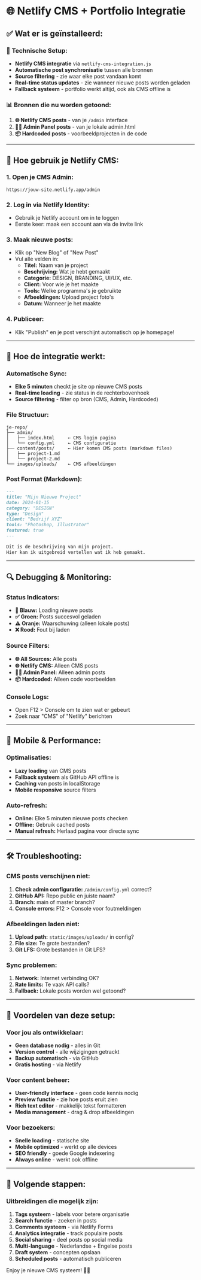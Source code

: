 # 🌐 Netlify CMS + Portfolio Integratie

## ✅ Wat er is geïnstalleerd:

### 🔧 **Technische Setup:**
- **Netlify CMS integratie** via `netlify-cms-integration.js`
- **Automatische post synchronisatie** tussen alle bronnen
- **Source filtering** - zie waar elke post vandaan komt
- **Real-time status updates** - zie wanneer nieuwe posts worden geladen
- **Fallback systeem** - portfolio werkt altijd, ook als CMS offline is

### 📊 **Bronnen die nu worden getoond:**
1. **🌐 Netlify CMS posts** - van je `/admin` interface
2. **👨‍💼 Admin Panel posts** - van je lokale admin.html
3. **📦 Hardcoded posts** - voorbeeldprojecten in de code

---

## 🚀 Hoe gebruik je Netlify CMS:

### 1. **Open je CMS Admin:**
```
https://jouw-site.netlify.app/admin
```

### 2. **Log in via Netlify Identity:**
- Gebruik je Netlify account om in te loggen
- Eerste keer: maak een account aan via de invite link

### 3. **Maak nieuwe posts:**
- Klik op "New Blog" of "New Post" 
- Vul alle velden in:
  - **Titel:** Naam van je project
  - **Beschrijving:** Wat je hebt gemaakt
  - **Categorie:** DESIGN, BRANDING, UI/UX, etc.
  - **Client:** Voor wie je het maakte
  - **Tools:** Welke programma's je gebruikte
  - **Afbeeldingen:** Upload project foto's
  - **Datum:** Wanneer je het maakte

### 4. **Publiceer:**
- Klik "Publish" en je post verschijnt automatisch op je homepage!

---

## 🎯 Hoe de integratie werkt:

### **Automatische Sync:**
- **Elke 5 minuten** checkt je site op nieuwe CMS posts
- **Real-time loading** - zie status in de rechterbovenhoek
- **Source filtering** - filter op bron (CMS, Admin, Hardcoded)

### **File Structuur:**
```
je-repo/
├── admin/
│   ├── index.html     ← CMS login pagina
│   └── config.yml     ← CMS configuratie
├── content/posts/     ← Hier komen CMS posts (markdown files)
│   ├── project-1.md
│   └── project-2.md
└── images/uploads/    ← CMS afbeeldingen
```

### **Post Format (Markdown):**
```markdown
---
title: "Mijn Nieuwe Project"
date: 2024-01-15
category: "DESIGN"
type: "Design"
client: "Bedrijf XYZ"
tools: "Photoshop, Illustrator"
featured: true
---

Dit is de beschrijving van mijn project.
Hier kan ik uitgebreid vertellen wat ik heb gemaakt.
```

---

## 🔍 Debugging & Monitoring:

### **Status Indicators:**
- **🔄 Blauw:** Loading nieuwe posts
- **✅ Groen:** Posts succesvol geladen
- **⚠️ Oranje:** Waarschuwing (alleen lokale posts)
- **❌ Rood:** Fout bij laden

### **Source Filters:**
- **🌐 All Sources:** Alle posts
- **🌐 Netlify CMS:** Alleen CMS posts
- **👨‍💼 Admin Panel:** Alleen admin posts  
- **📦 Hardcoded:** Alleen code voorbeelden

### **Console Logs:**
- Open F12 > Console om te zien wat er gebeurt
- Zoek naar "CMS" of "Netlify" berichten

---

## 📱 Mobile & Performance:

### **Optimalisaties:**
- **Lazy loading** van CMS posts
- **Fallback systeem** als GitHub API offline is
- **Caching** van posts in localStorage
- **Mobile responsive** source filters

### **Auto-refresh:**
- **Online:** Elke 5 minuten nieuwe posts checken
- **Offline:** Gebruik cached posts
- **Manual refresh:** Herlaad pagina voor directe sync

---

## 🛠️ Troubleshooting:

### **CMS posts verschijnen niet:**
1. **Check admin configuratie:** `/admin/config.yml` correct?
2. **GitHub API:** Repo public en juiste naam?
3. **Branch:** main of master branch?
4. **Console errors:** F12 > Console voor foutmeldingen

### **Afbeeldingen laden niet:**
1. **Upload path:** `static/images/uploads/` in config?
2. **File size:** Te grote bestanden?
3. **Git LFS:** Grote bestanden in Git LFS?

### **Sync problemen:**
1. **Network:** Internet verbinding OK?
2. **Rate limits:** Te vaak API calls?
3. **Fallback:** Lokale posts worden wel getoond?

---

## 🎉 Voordelen van deze setup:

### **Voor jou als ontwikkelaar:**
- **Geen database nodig** - alles in Git
- **Version control** - alle wijzigingen getrackt
- **Backup automatisch** - via GitHub
- **Gratis hosting** - via Netlify

### **Voor content beheer:**
- **User-friendly interface** - geen code kennis nodig
- **Preview functie** - zie hoe posts eruit zien
- **Rich text editor** - makkelijk tekst formatteren
- **Media management** - drag & drop afbeeldingen

### **Voor bezoekers:**
- **Snelle loading** - statische site
- **Mobile optimized** - werkt op alle devices
- **SEO friendly** - goede Google indexering
- **Always online** - werkt ook offline

---

## 🔮 Volgende stappen:

### **Uitbreidingen die mogelijk zijn:**
1. **Tags systeem** - labels voor betere organisatie
2. **Search functie** - zoeken in posts
3. **Comments systeem** - via Netlify Forms
4. **Analytics integratie** - track populaire posts
5. **Social sharing** - deel posts op social media
6. **Multi-language** - Nederlandse + Engelse posts
7. **Draft system** - concepten opslaan
8. **Scheduled posts** - automatisch publiceren

Enjoy je nieuwe CMS systeem! 🚀✨
